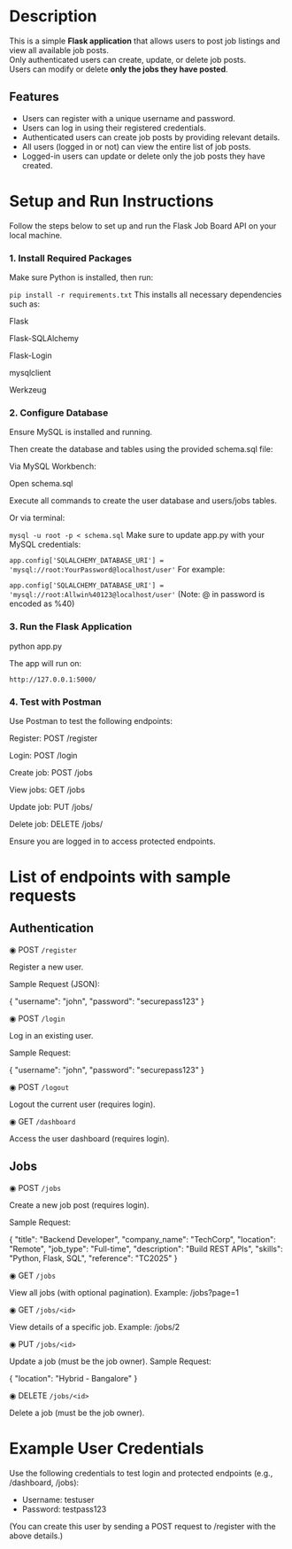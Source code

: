 #  Description

This is a simple **Flask application** that allows users to post job listings and view all available job posts.  
Only authenticated users can create, update, or delete job posts.  
Users can modify or delete **only the jobs they have posted**.
## Features

- Users can register with a unique username and password.
- Users can log in using their registered credentials.
- Authenticated users can create job posts by providing relevant details.
- All users (logged in or not) can view the entire list of job posts.
- Logged-in users can update or delete only the job posts they have created.


#  Setup and Run Instructions

Follow the steps below to set up and run the Flask Job Board API on your local machine.



### 1. Install Required Packages
Make sure Python is installed, then run:

```pip install -r requirements.txt```
This installs all necessary dependencies such as:

Flask

Flask-SQLAlchemy

Flask-Login

mysqlclient

Werkzeug

### 2. Configure Database
Ensure MySQL is installed and running.

Then create the database and tables using the provided schema.sql file:

Via MySQL Workbench:

Open schema.sql

Execute all commands to create the user database and users/jobs tables.

Or via terminal:

```mysql -u root -p < schema.sql```
Make sure to update app.py with your MySQL credentials:

```app.config['SQLALCHEMY_DATABASE_URI'] = 'mysql://root:YourPassword@localhost/user'```
For example:

```app.config['SQLALCHEMY_DATABASE_URI'] = 'mysql://root:Allwin%40123@localhost/user'```
(Note: @ in password is encoded as %40)

### 3. Run the Flask Application

python app.py

The app will run on:

```http://127.0.0.1:5000/```

### 4. Test with Postman
Use Postman to test the following endpoints:

Register: POST /register

Login: POST /login

Create job: POST /jobs

View jobs: GET /jobs

Update job: PUT /jobs/<id>

Delete job: DELETE /jobs/<id>

Ensure you are logged in to access protected endpoints.

# List of endpoints with sample requests
## Authentication
◉ POST `/register`

Register a new user.

Sample Request (JSON):

{
  "username": "john",
  "password": "securepass123"
}

◉ POST `/login`

Log in an existing user.

Sample Request:

{
  "username": "john",
  "password": "securepass123"
}

◉ POST `/logout`

Logout the current user (requires login).

◉ GET `/dashboard`

Access the user dashboard (requires login).

## Jobs

◉ POST `/jobs`

Create a new job post (requires login).

Sample Request:

{
  "title": "Backend Developer",
  "company_name": "TechCorp",
  "location": "Remote",
  "job_type": "Full-time",
  "description": "Build REST APIs",
  "skills": "Python, Flask, SQL",
  "reference": "TC2025"
}

◉ GET `/jobs`

View all jobs (with optional pagination).
Example: /jobs?page=1

◉ GET `/jobs/<id>`

View details of a specific job.
Example: /jobs/2

◉ PUT `/jobs/<id>`

Update a job (must be the job owner).
Sample Request:

{
  "location": "Hybrid - Bangalore"
}

◉ DELETE `/jobs/<id>`

Delete a job (must be the job owner).

#  Example User Credentials

Use the following credentials to test login and protected endpoints (e.g., /dashboard, /jobs):

- Username: testuser  
- Password: testpass123

(You can create this user by sending a POST request to /register with the above details.)

